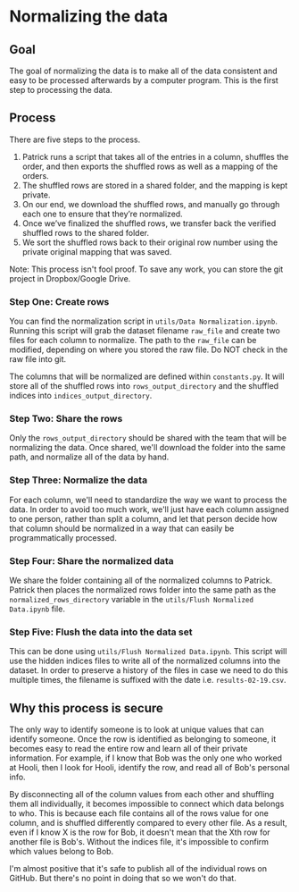 # Normalizing the data

## Goal

The goal of normalizing the data is to make all of the data consistent and
easy to be processed afterwards by a computer program. This is the first
step to processing the data.

## Process

There are five steps to the process.
1. Patrick runs a script that takes all of the entries in a column, shuffles the order, and then exports the shuffled rows as well as a mapping of the orders.
2. The shuffled rows are stored in a shared folder, and the mapping is kept private.
3. On our end, we download the shuffled rows, and manually go through each one to ensure that they’re normalized.
4. Once we’ve finalized the shuffled rows, we transfer back the verified shuffled rows to the shared folder.
5. We sort the shuffled rows back to their original row number using the private original mapping that was saved.

Note: This process isn't fool proof. To save any work, you can store the git
project in Dropbox/Google Drive.

### Step One: Create rows

You can find the normalization script in `utils/Data Normalization.ipynb`.
Running this script will grab the dataset filename `raw_file` and create two files for each
column to normalize. The path to the `raw_file` can be modified, depending on
where you stored the raw file. Do NOT check in the raw file into git.

The columns that will be normalized are defined within `constants.py`. It will
store all of the shuffled rows into `rows_output_directory` and the shuffled
indices into `indices_output_directory`.

### Step Two: Share the rows

Only the `rows_output_directory` should be shared with the team that will be
normalizing the data. Once shared, we'll download the folder into the same path,
and normalize all of the data by hand.

### Step Three: Normalize the data

For each column, we'll need to standardize the way we want to process the data.
In order to avoid too much work, we'll just have each column assigned to one
person, rather than split a column, and let that person decide how that column
should be normalized in a way that can easily be programmatically processed.

### Step Four: Share the normalized data

We share the folder containing all of the normalized columns to Patrick. Patrick
then places the normalized rows folder into the same path as the
`normalized_rows_directory` variable in the `utils/Flush Normalized Data.ipynb`
file.

### Step Five: Flush the data into the data set

This can be done using `utils/Flush Normalized Data.ipynb`. This script will use
the hidden indices files to write all of the normalized columns into the
dataset. In order to preserve a history of the files in case we need to do this
multiple times, the filename is suffixed with the date i.e. `results-02-19.csv`.

## Why this process is secure

The only way to identify someone is to look at unique values that can identify
someone. Once the row is identified as belonging to someone, it becomes easy to
read the entire row and learn all of their private information. For example, if
I know that Bob was the only one who worked at Hooli, then I look for Hooli,
identify the row, and read all of Bob's personal info.

By disconnecting all of the column values from each other and shuffling them all
individually, it becomes impossible to connect which data belongs to who. This
is because each file contains all of the rows value for one column, and is
shuffled differently compared to every other file. As a result, even if I know X
is the row for Bob, it doesn't mean that the Xth row for another file is Bob's.
Without the indices file, it's impossible to confirm which values belong to Bob.

I'm almost positive that it's safe to publish all of the individual rows on
GitHub. But there's no point in doing that so we won't do that.
